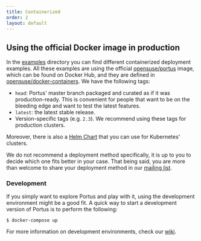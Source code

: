 ```yaml
---
title: Containerized
order: 2
layout: default
---
```


## Using the official Docker image in production

In the [examples](https://github.com/SUSE/Portus/tree/master/examples) directory
you can find different containerized deployment examples. All these examples are
using the official
[opensuse/portus](https://hub.docker.com/r/opensuse/portus/tags/) image, which
can be found on Docker Hub, and they are defined in
[opensuse/docker-containers](https://github.com/openSUSE/docker-containers/tree/master/derived_images/portus).
We have the following tags:

- `head`: Portus' master branch packaged and curated as if it was
  production-ready. This is convenient for people that want to be on the
  bleeding edge and want to test the latest features.
- `latest`: the latest stable release.
- Version-specific tags (e.g. `2.3`). We recommend using these tags for
  production clusters.

Moreover, there is also a [Helm
Chart](https://github.com/kubic-project/caasp-services/tree/master/contrib/helm-charts/portus)
that you can use for Kubernetes' clusters.

We do not recommend a deployment method specifically, it is up to you to decide
which one fits better in your case. That being said, you are more than welcome
to share your deployment method in our [mailing
list](https://groups.google.com/forum/#!forum/portus-dev).

### Development

If you simply want to explore Portus and play with it, using the development
environment might be a good fit. A quick way to start a development version of
Portus is to perform the following:

```
$ docker-compose up
```

For more information on development environments, check our
[wiki](https://github.com/SUSE/Portus/wiki#developmentplayground-environments).
